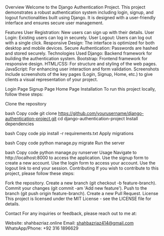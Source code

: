 Overview
Welcome to the Django Authentication Project. This project demonstrates a robust authentication system including login, signup, and logout functionalities built using Django. It is designed with a user-friendly interface and ensures secure user management.

Features
User Registration: New users can sign up with their details.
User Login: Existing users can log in securely.
User Logout: Users can log out with a single click.
Responsive Design: The interface is optimized for both desktop and mobile devices.
Secure Authentication: Passwords are hashed and stored securely.
Technologies Used
Django: Backend framework for building the authentication system.
Bootstrap: Frontend framework for responsive design.
HTML/CSS: For structure and styling of the web pages.
JavaScript: For enhancing user interaction and form validation.
Screenshots
Include screenshots of the key pages (Login, Signup, Home, etc.) to give clients a visual representation of your project.

Login Page
Signup Page
Home Page
Installation
To run this project locally, follow these steps:

Clone the repository

bash
Copy code
git clone https://github.com/yourusername/django-authentication-project.git
cd django-authentication-project
Install dependencies

bash
Copy code
pip install -r requirements.txt
Apply migrations

bash
Copy code
python manage.py migrate
Run the server

bash
Copy code
python manage.py runserver
Usage
Navigate to http://localhost:8000 to access the application.
Use the signup form to create a new account.
Use the login form to access your account.
Use the logout link to end your session.
Contributing
If you wish to contribute to this project, please follow these steps:

Fork the repository.
Create a new branch (git checkout -b feature-branch).
Commit your changes (git commit -am 'Add new feature').
Push to the branch (git push origin feature-branch).
Create a new Pull Request.
License
This project is licensed under the MIT License - see the LICENSE file for details.

Contact
For any inquiries or feedback, please reach out to me at:

Website: shahbazriaz.online
Email: shahbazriaz414@gmail.com
WhatsApp/Phone: +92 316 1896629
